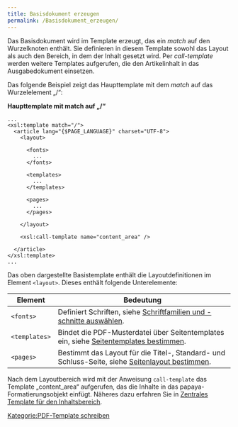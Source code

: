 ```yaml
---
title: Basisdokument erzeugen
permalink: /Basisdokument_erzeugen/
---
```


Das Basisdokument wird im Template erzeugt, das ein *match* auf den Wurzelknoten enthält. Sie definieren in diesem Template sowohl das Layout als auch den Bereich, in dem der Inhalt gesetzt wird. Per *call-template* werden weitere Templates aufgerufen, die den Artikelinhalt in das Ausgabedokument einsetzen.

Das folgende Beispiel zeigt das Haupttemplate mit dem *match* auf das Wurzelelement „/“:

**Haupttemplate mit match auf „/“**

~~~~ {.xml}
...
<xsl:template match="/">
  <article lang="{$PAGE_LANGUAGE}" charset="UTF-8">
    <layout>

      <fonts>
        ...
      </fonts>

      <templates>
        ...
      </templates>

      <pages>
        ...
      </pages>

    </layout>

    <xsl:call-template name="content_area" />

  </article>
</xsl:template>
...
~~~~

Das oben dargestellte Basistemplate enthält die Layoutdefinitionen im Element `<layout>`. Dieses enthält folgende Unterelemente:

|Element|Bedeutung|
|-------|---------|
|`<fonts>`|Definiert Schriften, siehe [Schriftfamilien und -schnitte auswählen](/Schriftfamilien_und_-schnitte_auswählen.md).|
|`<templates>`|Bindet die PDF-Musterdatei über Seitentemplates ein, siehe [Seitentemplates bestimmen](/Seitentemplates_bestimmen.md).|
|`<pages>`|Bestimmt das Layout für die Titel-, Standard- und Schluss-Seite, siehe [Seitenlayout bestimmen](/Seitenlayout_bestimmen.md).|

Nach dem Layoutbereich wird mit der Anweisung `call-template` das Template „content_area“ aufgerufen, das die Inhalte in das papaya-Formatierungsobjekt einfügt. Näheres dazu erfahren Sie in [Zentrales Template für den Inhaltsbereich](/Zentrales_Template_für_den_Inhaltsbereich.md).

[Kategorie:PDF-Template schreiben](export_de/Kategorie:PDF-Template_schreiben.md)